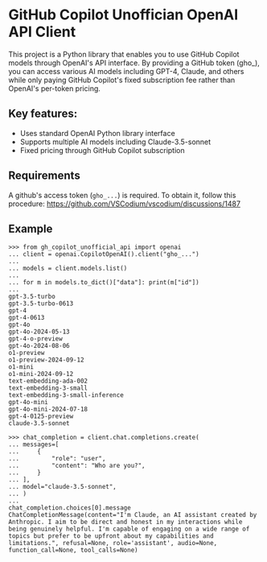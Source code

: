 # GitHub Copilot Unoffician OpenAI API Client

This project is a Python library that enables you to use GitHub Copilot models through OpenAI's API interface. By providing a GitHub token (gho_), you can access various AI models including GPT-4, Claude, and others while only paying GitHub Copilot's fixed subscription fee rather than OpenAI's per-token pricing.

## Key features:
- Uses standard OpenAI Python library interface
- Supports multiple AI models including Claude-3.5-sonnet
- Fixed pricing through GitHub Copilot subscription

## Requirements

A github's access token (`gho_...`) is required. To obtain it, follow this procedure:
https://github.com/VSCodium/vscodium/discussions/1487 

## Example

```
>>> from gh_copilot_unofficial_api import openai
... client = openai.CopilotOpenAI().client("gho_...")
...
... models = client.models.list()
...
... for m in models.to_dict()["data"]: print(m["id"])
...
gpt-3.5-turbo
gpt-3.5-turbo-0613
gpt-4
gpt-4-0613
gpt-4o
gpt-4o-2024-05-13
gpt-4-o-preview
gpt-4o-2024-08-06
o1-preview
o1-preview-2024-09-12
o1-mini
o1-mini-2024-09-12
text-embedding-ada-002
text-embedding-3-small
text-embedding-3-small-inference
gpt-4o-mini
gpt-4o-mini-2024-07-18
gpt-4-0125-preview
claude-3.5-sonnet

>>> chat_completion = client.chat.completions.create(
... messages=[
...     {
...         "role": "user",
...         "content": "Who are you?",
...     }
... ],
... model="claude-3.5-sonnet",
... )
...
chat_completion.choices[0].message
ChatCompletionMessage(content="I'm Claude, an AI assistant created by Anthropic. I aim to be direct and honest in my interactions while being genuinely helpful. I'm capable of engaging on a wide range of topics but prefer to be upfront about my capabilities and limitations.", refusal=None, role='assistant', audio=None, function_call=None, tool_calls=None)
```